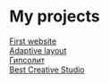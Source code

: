 # My projects

[First website](https://razocharovaniye.github.io/Github_1/)  
[Adaptive layout](https://razocharovaniye.github.io/Github_2/)  
[Гипсолит](https://razocharovaniye.github.io/Github_3/src/)  
[Best Creative Studio](https://razocharovaniye.github.io/Github_4/src/)




